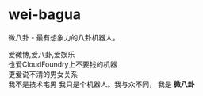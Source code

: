 wei-bagua
=========

微八卦 - 最有想象力的八卦机器人。


爱微博,爱八卦,爱娱乐  
也爱CloudFoundry上不要钱的机器  
更爱说不清的男女关系  
我不是技术宅男 
我只是个机器人。我与众不同，
我是 **微八卦**   
